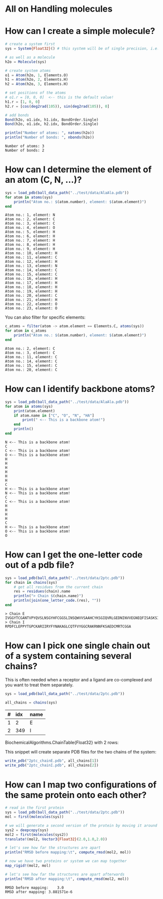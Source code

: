 # All on Handling molecules


# How can I create a simple molecule?

``` julia
# create a system first
sys = System{Float32}() # this system will be of single precision, i.e., atom positions, velocities... 

# as well as a molecule
h2o = Molecule(sys)

# create system atoms
o1 = Atom(h2o, 1, Elements.O)
h1 = Atom(h2o, 2, Elements.H)
h2 = Atom(h2o, 3, Elements.H)

# set positions of the atoms
# o1.r = [0, 0, 0]  <-- this is the default value!
h1.r = [1, 0, 0]
h2.r = [cos(deg2rad(105)), sin(deg2rad(105)), 0]

# add bonds
Bond(h2o, o1.idx, h1.idx, BondOrder.Single)
Bond(h2o, o1.idx, h2.idx, BondOrder.Single)

println("Number of atoms: ", natoms(h2o))
println("Number of bonds: ", nbonds(h2o))
```

    Number of atoms: 3
    Number of bonds: 2

# How can I determine the element of an atom (C, N, …)?

``` julia
sys = load_pdb(ball_data_path("../test/data/AlaAla.pdb"))
for atom in atoms(sys)
    println("Atom no.: $(atom.number), element: $(atom.element)")
end
```

    Atom no.: 1, element: N
    Atom no.: 2, element: C
    Atom no.: 3, element: C
    Atom no.: 4, element: O
    Atom no.: 5, element: H
    Atom no.: 6, element: H
    Atom no.: 7, element: H
    Atom no.: 8, element: H
    Atom no.: 9, element: H
    Atom no.: 10, element: H
    Atom no.: 11, element: C
    Atom no.: 12, element: H
    Atom no.: 13, element: N
    Atom no.: 14, element: C
    Atom no.: 15, element: C
    Atom no.: 16, element: H
    Atom no.: 17, element: H
    Atom no.: 18, element: H
    Atom no.: 19, element: H
    Atom no.: 20, element: C
    Atom no.: 21, element: H
    Atom no.: 22, element: O
    Atom no.: 23, element: O

You can also filter for specific elements:

``` julia
c_atoms = filter(atom -> atom.element == Elements.C, atoms(sys))
for atom in c_atoms
    println("Atom no.: $(atom.number), element: $(atom.element)")
end
```

    Atom no.: 2, element: C
    Atom no.: 3, element: C
    Atom no.: 11, element: C
    Atom no.: 14, element: C
    Atom no.: 15, element: C
    Atom no.: 20, element: C

# How can I identify backbone atoms?

``` julia
sys = load_pdb(ball_data_path("../test/data/AlaAla.pdb"))
for atom in atoms(sys)
    print(atom.element)
    if atom.name in ["C", "O", "N", "HA"]
        print(" <-- This is a backbone atom!")
    end
    println()
end
```

    N <-- This is a backbone atom!
    C
    C <-- This is a backbone atom!
    O <-- This is a backbone atom!
    H
    H
    H
    H
    H
    H
    C
    H <-- This is a backbone atom!
    N <-- This is a backbone atom!
    C
    C <-- This is a backbone atom!
    H
    H
    H
    H
    C
    H <-- This is a backbone atom!
    O <-- This is a backbone atom!
    O

# How can I get the one-letter code out of a pdb file?

``` julia
sys = load_pdb(ball_data_path("../test/data/2ptc.pdb"))
for chain in chains(sys)
    # get all residues from the current chain
    res = residues(chain).name
    println("> Chain $(chain.name)")
    println(join(one_letter_code.(res), ""))
end
```

    > Chain E
    IVGGYTCGANTVPYQVSLNSGYHFCGGSLINSQWVVSAAHCYKSGIQVRLGEDNINVVEGNEQFISASKSIVHPSYNSNTLNNDIMLIKLKSAASLNSRVASISLPTSCASAGTQCLISGWGNTKSSGTSYPDVLKCLKAPILSDSSCKSAYPGQITSNMFCAYGLEGKGDSCQGDSGGPVVCSGKLQGIVSWGSGCQAKNKPGVYTKVCNYVSWIKQTIASN
    > Chain I
    RPDFCLEPPYTGPCKARIIRYFYNAKAGLCQTFVYGGCRAKRNNFKSAEDCMRTCGGA

# How can I pick one single chain out of a system containing several chains?

This is often needed when a receptor and a ligand are co-complexed and you want to treat them separately.

``` julia
sys = load_pdb(ball_data_path("../test/data/2ptc.pdb"))

all_chains = chains(sys)
```

|  \# | idx | name |
|----:|:----|:-----|
|   1 | 2   | E    |
|   2 | 349 | I    |

BiochemicalAlgorithms.ChainTable{Float32} with 2 rows:

This snippet will create separate PDB files for the two chains of the system:

``` julia
write_pdb("2ptc_chainE.pdb", all_chains[1])
write_pdb("2ptc_chainI.pdb", all_chains[2])
```

# How can I map two configurations of the same protein onto each other?

``` julia
# read in the first protein
sys = load_pdb(ball_data_path("../test/data/2ptc.pdb"))
mol = first(molecules(sys))

# we will generate a second version of the protein by moving it around
sys2 = deepcopy(sys)
mol2 = first(molecules(sys2))
translate!(mol2, Vector3{Float32}(2.0,1.0,2.0))

# let's see how far the structures are apart
println("RMSD before mapping:\t", compute_rmsd(mol2, mol))

# now we have two proteins or system we can map together
map_rigid!(mol2, mol)

# let's see how far the structures are apart afterwards
println("RMSD after mapping:\t", compute_rmsd(mol2, mol))
```

    RMSD before mapping:    3.0
    RMSD after mapping: 3.881571e-6
